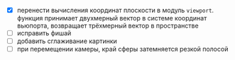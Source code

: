 - [x] перенести вычисления координат плоскости в модуль `viewport`. функция принимает двухмерный вектор в системе координат вьюпорта, возвращает трёхмерный вектор в пространстве
- [ ] исправить фишай
- [ ] добавить сглаживание картинки
- [ ] при перемещении камеры, край сферы затемняется резкой полосой